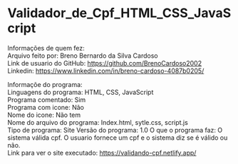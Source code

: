 # Validador_de_Cpf_HTML_CSS_JavaScript
Informações de quem fez:  
  Arquivo feito por: Breno Bernardo da Silva Cardoso  
  Link de usuario do GitHub: https://github.com/BrenoCardoso2002  
  Linkedin: https://www.linkedin.com/in/breno-cardoso-4087b0205/  

Informaçõe do programa:  
  Linguagens do programa: HTML, CSS, JavaScript  
  Programa comentado: Sim  
  Programa com icone: Não  
  Nome do icone: Não tem  
  Nome do arquivo do programa: Index.html, sytle.css, script.js  
  Tipo de programa: Site
  Versão do programa: 1.0
  O que o programa faz: O sistema válida cpf. O usuario fornece um cpf e o sistema diz se é válido ou não.  
  Link para ver o site executado: https://validando-cpf.netlify.app/
